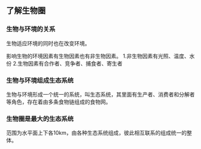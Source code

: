 
## 了解生物圈
### 生物与环境的关系
生物适应环境的同时也在改变环境。

影响生物的环境因素有生物因素也有非生物因素。
1.非生物因素有光照、温度、水份
2.生物因素有合作者、竞争者、捕食者、寄生者

### 生物与环境组成生态系统
生物与环境形成一个统一的系统，叫生态系统，其里面有生产者、消费者和分解者等角色，存在着由多条食物链组成的食物网。

### 生物圈是最大的生态系统
范围为水平面上下各10km，由各种生态系统组成，彼此相互联系的组成统一的整体。